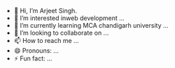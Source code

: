 - 👋 Hi, I’m Arjeet Singh.
- 👀 I’m interested inweb development ...
- 🌱 I’m currently learning MCA chandigarh university ...
- 💞️ I’m looking to collaborate on ...
- 📫 How to reach me ...
- 😄 Pronouns: ...
- ⚡ Fun fact: ...

<!---
arjeetsingh01/arjeetsingh01 is a ✨ special ✨ repository because its `README.md` (this file) appears on your GitHub profile.
You can click the Preview link to take a look at your changes.
--->
